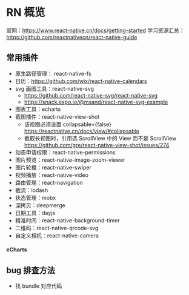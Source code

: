 # RN 概览

官网：https://www.react-native.cn/docs/getting-started
学习资源汇总：https://github.com/reactnativecn/react-native-guide

## 常用插件

- 原生路径管理： react-native-fs
- 日历：https://github.com/wix/react-native-calendars
- svg 画图工具：react-native-svg
  - https://github.com/react-native-svg/react-native-svg
  - https://snack.expo.io/@msand/react-native-svg-example
- 图表工具：echarts
- 截图插件：react-native-view-shot
  - 该视图必须设置 collapsable={false} https://reactnative.cn/docs/view/#collapsable
  - 截取长视图时，引用选 ScrollView 中的 View 而不是 ScrollView https://github.com/gre/react-native-view-shot/issues/274
- 动态申请权限：react-native-permissions
- 图片预览：react-native-image-zoom-viewer
- 图片轮播：react-native-swiper
- 视频播放：react-native-video
- 路由管理：react-navigation
- 截流：lodash
- 状态管理：mobx
- 深拷贝：deepmerge
- 日期工具：dayjs
- 精准时间：react-native-background-timer
- 二维码：react-native-qrcode-svg
- 自定义相机：react-native-camera

#### eCharts

## bug 排查方法

- 找 bundle 对应代码
